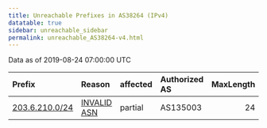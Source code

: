 ```yaml
---
title: Unreachable Prefixes in AS38264 (IPv4)
datatable: true
sidebar: unreachable_sidebar
permalink: unreachable_AS38264-v4.html
---
```


Data as of 2019-08-24 07:00:00 UTC


<div class="datatable-begin"></div>

| Prefix                                                 | Reason                                                                                                | affected   | Authorized AS   |   MaxLength | Anchor                                       |   unreachable /24s |
|:-------------------------------------------------------|:------------------------------------------------------------------------------------------------------|:-----------|:----------------|------------:|:---------------------------------------------|-------------------:|
| [203.6.210.0/24](https://stat.ripe.net/203.6.210.0/24) | [INVALID ASN](https://rpki-validator.ripe.net/announcement-preview?asn=AS38264&prefix=203.6.210.0/24) | partial    | AS135003        |          24 | [APNIC](unreachable_APNIC_RPKI_Root-v4.html) |                  1 |

<div class="datatable-end"></div>